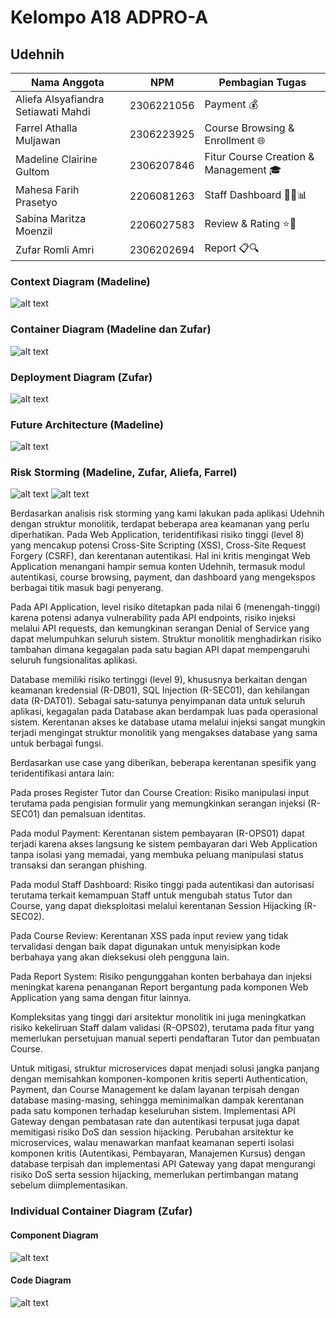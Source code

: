 # **Kelompo A18 ADPRO-A**
## **Udehnih**

|Nama Anggota                        |NPM                   |Pembagian Tugas                      |
|------------------------------------|----------------------|-------------------------------------|
|Aliefa Alsyafiandra Setiawati Mahdi |2306221056            |Payment 💰                           |
|Farrel Athalla Muljawan             |2306223925            |Course Browsing & Enrollment 🌐      |
|Madeline Clairine Gultom            |2306207846            |Fitur Course Creation & Management 🎓|
|Mahesa Farih Prasetyo               |2206081263            |Staff Dashboard 👩‍💼📊                |
|Sabina Maritza Moenzil              |2206027583            |Review & Rating ⭐📝                |
|Zufar Romli Amri                    |2306202694            |Report 📋🔍                         |


### Context Diagram (Madeline)
![alt text](images/image.png)

### Container Diagram (Madeline dan Zufar)
![alt text](images/image-1.png)

### Deployment Diagram (Zufar)
![alt text](images/image-2.png)

### Future Architecture (Madeline)
![alt text](images/image-3.png)

### Risk Storming (Madeline, Zufar, Aliefa, Farrel)
![alt text](images/image-4.png)
![alt text](images/image-5.png)

Berdasarkan analisis risk storming yang kami lakukan pada aplikasi Udehnih dengan struktur monolitik, terdapat beberapa area keamanan yang perlu diperhatikan. Pada Web Application, teridentifikasi risiko tinggi (level 8) yang mencakup potensi Cross-Site Scripting (XSS), Cross-Site Request Forgery (CSRF), dan kerentanan autentikasi. Hal ini kritis mengingat Web Application menangani hampir semua konten Udehnih, termasuk modul autentikasi, course browsing, payment, dan dashboard yang mengekspos berbagai titik masuk bagi penyerang.


Pada API Application, level risiko ditetapkan pada nilai 6 (menengah-tinggi) karena potensi adanya vulnerability pada API endpoints, risiko injeksi melalui API requests, dan kemungkinan serangan Denial of Service yang dapat melumpuhkan seluruh sistem. Struktur monolitik menghadirkan risiko tambahan dimana kegagalan pada satu bagian API dapat mempengaruhi seluruh fungsionalitas aplikasi.


Database memiliki risiko tertinggi (level 9), khususnya berkaitan dengan keamanan kredensial (R-DB01), SQL Injection (R-SEC01), dan kehilangan data (R-DAT01). Sebagai satu-satunya penyimpanan data untuk seluruh aplikasi, kegagalan pada Database akan berdampak luas pada operasional sistem. Kerentanan akses ke database utama melalui injeksi sangat mungkin terjadi mengingat struktur monolitik yang mengakses database yang sama untuk berbagai fungsi.


Berdasarkan use case yang diberikan, beberapa kerentanan spesifik yang teridentifikasi antara lain:


Pada proses Register Tutor dan Course Creation: Risiko manipulasi input terutama pada pengisian formulir yang memungkinkan serangan injeksi (R-SEC01) dan pemalsuan identitas.

Pada modul Payment: Kerentanan sistem pembayaran (R-OPS01) dapat terjadi karena akses langsung ke sistem pembayaran dari Web Application tanpa isolasi yang memadai, yang membuka peluang manipulasi status transaksi dan serangan phishing.

Pada modul Staff Dashboard: Risiko tinggi pada autentikasi dan autorisasi terutama terkait kemampuan Staff untuk mengubah status Tutor dan Course, yang dapat dieksploitasi melalui kerentanan Session Hijacking (R-SEC02).

Pada Course Review: Kerentanan XSS pada input review yang tidak tervalidasi dengan baik dapat digunakan untuk menyisipkan kode berbahaya yang akan dieksekusi oleh pengguna lain.

Pada Report System: Risiko pengunggahan konten berbahaya dan injeksi meningkat karena penanganan Report bergantung pada komponen Web Application yang sama dengan fitur lainnya.

Kompleksitas yang tinggi dari arsitektur monolitik ini juga meningkatkan risiko kekeliruan Staff dalam validasi (R-OPS02), terutama pada fitur yang memerlukan persetujuan manual seperti pendaftaran Tutor dan pembuatan Course.

Untuk mitigasi, struktur microservices dapat menjadi solusi jangka panjang dengan memisahkan komponen-komponen kritis seperti Authentication, Payment, dan Course Management ke dalam layanan terpisah dengan database masing-masing, sehingga meminimalkan dampak kerentanan pada satu komponen terhadap keseluruhan sistem. Implementasi API Gateway dengan pembatasan rate dan autentikasi terpusat juga dapat memitigasi risiko DoS dan session hijacking. Perubahan arsitektur ke microservices, walau menawarkan manfaat keamanan seperti isolasi komponen kritis (Autentikasi, Pembayaran, Manajemen Kursus) dengan database terpisah dan implementasi API Gateway yang dapat mengurangi risiko DoS serta session hijacking, memerlukan pertimbangan matang sebelum diimplementasikan.

### Individual Container Diagram (Zufar)

#### Component Diagram
![alt text](images/image-6.png)

#### Code Diagram
![alt text](images/image-7.png)